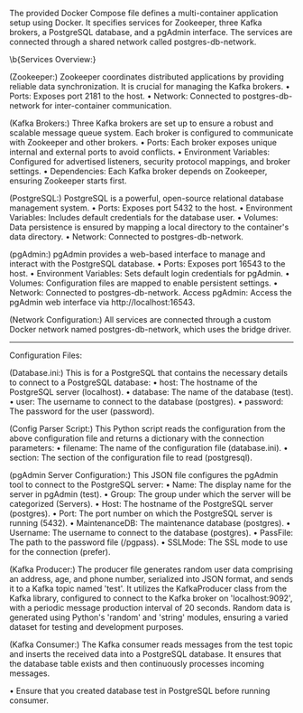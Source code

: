 
The provided Docker Compose file defines a multi-container application setup using Docker. It specifies services for Zookeeper, three Kafka brokers, a PostgreSQL database, and a pgAdmin interface. The services are connected through a shared network called postgres-db-network.

\b{Services Overview:}

(Zookeeper:)
Zookeeper coordinates distributed applications by providing reliable data synchronization. It is crucial for managing the Kafka brokers.
•	Ports: Exposes port 2181 to the host.
•	Network: Connected to postgres-db-network for inter-container communication.

(Kafka Brokers:)
Three Kafka brokers are set up to ensure a robust and scalable message queue system. Each broker is configured to communicate with Zookeeper and other brokers.
•	Ports: Each broker exposes unique internal and external ports to avoid conflicts.
•	Environment Variables: Configured for advertised listeners, security protocol mappings, and broker settings.
•	Dependencies: Each Kafka broker depends on Zookeeper, ensuring Zookeeper starts first.

(PostgreSQL:)
PostgreSQL is a powerful, open-source relational database management system. 
•	Ports: Exposes port 5432 to the host.
•	Environment Variables: Includes default credentials for the database user.
•	Volumes: Data persistence is ensured by mapping a local directory to the container's data directory.
•	Network: Connected to postgres-db-network.

(pgAdmin:)
pgAdmin provides a web-based interface to manage and interact with the PostgreSQL database.
•	Ports: Exposes port 16543 to the host.
•	Environment Variables: Sets default login credentials for pgAdmin.
•	Volumes: Configuration files are mapped to enable persistent settings.
•	Network: Connected to postgres-db-network.
Access pgAdmin: Access the pgAdmin web interface via http://localhost:16543.

(Network Configuration:)
All services are connected through a custom Docker network named postgres-db-network, which uses the bridge driver. 

---------------------------------------------------------------------------------------------------

Configuration Files:

(Database.ini:) 
This is for a PostgreSQL that contains the necessary details to connect to a PostgreSQL database:
•	host: The hostname of the PostgreSQL server (localhost).
•	database: The name of the database (test).
•	user: The username to connect to the database (postgres).
•	password: The password for the user (password).

(Config Parser Script:)
This Python script reads the configuration from the above configuration file and returns a dictionary with the connection parameters:
•	filename: The name of the configuration file (database.ini).
•	section: The section of the configuration file to read (postgresql).

(pgAdmin Server Configuration:)
This JSON file configures the pgAdmin tool to connect to the PostgreSQL server:
•	Name: The display name for the server in pgAdmin (test).
•	Group: The group under which the server will be categorized (Servers).
•	Host: The hostname of the PostgreSQL server (postgres).
•	Port: The port number on which the PostgreSQL server is running (5432).
•	MaintenanceDB: The maintenance database (postgres).
•	Username: The username to connect to the database (postgres).
•	PassFile: The path to the password file (/pgpass).
•	SSLMode: The SSL mode to use for the connection (prefer).

(Kafka Producer:)
The producer file generates random user data comprising an address, age, and phone number, serialized into JSON format, and sends it to a Kafka topic named 'test'. It utilizes the KafkaProducer class from the Kafka library, configured to connect to the Kafka broker on 'localhost:9092', with a periodic message production interval of 20 seconds. Random data is generated using Python's 'random' and 'string' modules, ensuring a varied dataset for testing and development purposes.

(Kafka Consumer:)
The Kafka consumer reads messages from the test topic and inserts the received data into a PostgreSQL database. It ensures that the database table exists and then continuously processes incoming messages.

•   Ensure that you created database test in PostgreSQL before running consumer.
